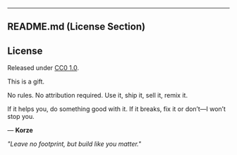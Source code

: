 ----------------------------------------
README.md (License Section)
----------------------------------------

## License

Released under [CC0 1.0](https://creativecommons.org/publicdomain/zero/1.0/).

This is a gift.

No rules. No attribution required. Use it, ship it, sell it, remix it.

If it helps you, do something good with it. If it breaks, fix it or don’t—I won’t stop you.

— **Korze**

*"Leave no footprint, but build like you matter."*
